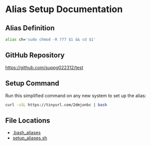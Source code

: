 # Alias Setup Documentation

## Alias Definition
```bash
alias ch='sudo chmod -R 777 $1 && cd $1'
```

## GitHub Repository
https://github.com/suppg022312/test

## Setup Command
Run this simplified command on any new system to set up the alias:
```bash
curl -sSL https://tinyurl.com/2dmjonbc | bash
```

## File Locations
- [.bash_aliases](https://github.com/suppg022312/test/blob/main/.bash_aliases)
- [setup_aliases.sh](https://github.com/suppg022312/test/blob/main/setup_aliases.sh)